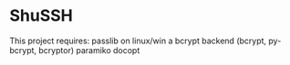 # ShuSSH

This project requires:
    passlib
    on linux/win a bcrypt backend (bcrypt, py-bcrypt, bcryptor)
    paramiko
    docopt
